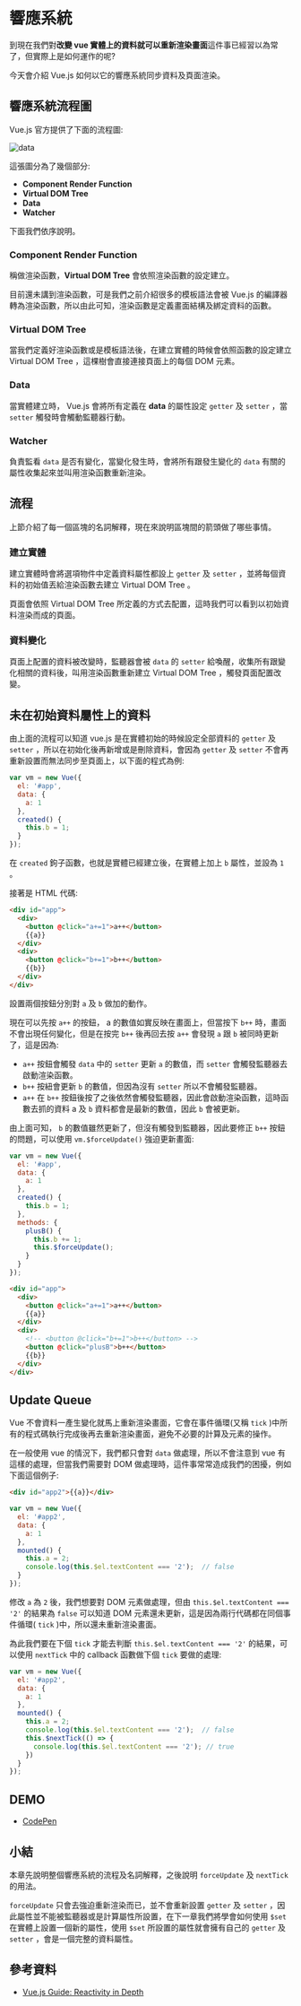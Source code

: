# 響應系統

到現在我們對**改變 vue 實體上的資料就可以重新渲染畫面**這件事已經習以為常了，但實際上是如何運作的呢?

今天會介紹 Vue.js 如何以它的響應系統同步資料及頁面渲染。

## 響應系統流程圖

Vue.js 官方提供了下面的流程圖:

![data](image/14_Reactivity/data.png)

這張圖分為了幾個部分:

* **Component Render Function**
* **Virtual DOM Tree**
* **Data**
* **Watcher**

下面我們依序說明。

### Component Render Function

稱做渲染函數，**Virtual DOM Tree** 會依照渲染函數的設定建立。

目前還未講到渲染函數，可是我們之前介紹很多的模板語法會被 Vue.js 的編譯器轉為渲染函數，所以由此可知，渲染函數是定義畫面結構及綁定資料的函數。

### Virtual DOM Tree

當我們定義好渲染函數或是模板語法後，在建立實體的時候會依照函數的設定建立 Virtual DOM Tree ，這棵樹會直接連接頁面上的每個 DOM 元素。

### Data

當實體建立時， Vue.js 會將所有定義在 **data** 的屬性設定 `getter` 及 `setter` ，當 `setter` 觸發時會觸動監聽器行動。

### Watcher

負責監看 `data` 是否有變化，當變化發生時，會將所有跟發生變化的 `data` 有關的屬性收集起來並叫用渲染函數重新渲染。

## 流程

上節介紹了每一個區塊的名詞解釋，現在來說明區塊間的箭頭做了哪些事情。

### 建立實體

建立實體時會將選項物件中定義資料屬性都設上 `getter` 及 `setter` ，並將每個資料的初始值丟給渲染函數去建立 Virtual DOM Tree 。

頁面會依照 Virtual DOM Tree 所定義的方式去配置，這時我們可以看到以初始資料渲染而成的頁面。

### 資料變化

頁面上配置的資料被改變時，監聽器會被 `data` 的 `setter` 給喚醒，收集所有跟變化相關的資料後，叫用渲染函數重新建立 Virtual DOM Tree ，觸發頁面配置改變。

## 未在初始資料屬性上的資料

由上面的流程可以知道 vue.js 是在實體初始的時候設定全部資料的 `getter` 及 `setter` ，所以在初始化後再新增或是刪除資料，會因為 `getter` 及 `setter` 不會再重新設置而無法同步至頁面上，以下面的程式為例:

```js
var vm = new Vue({
  el: '#app',
  data: {
    a: 1
  },
  created() {
    this.b = 1;
  }
});
```

在 `created` 鉤子函數，也就是實體已經建立後，在實體上加上 `b` 屬性，並設為 `1` 。

接著是 HTML 代碼:

```html
<div id="app">
  <div>
    <button @click="a+=1">a++</button>
    {{a}}
  </div>
  <div>
    <button @click="b+=1">b++</button>
    {{b}}
  </div>
</div>
```

設置兩個按鈕分別對 `a` 及 `b` 做加的動作。

現在可以先按 `a++` 的按鈕， a 的數值如實反映在畫面上，但當按下 `b++` 時，畫面不會出現任何變化，但是在按完 `b++` 後再回去按 `a++` 會發現 `a` 跟 `b` 被同時更新了，這是因為:

* `a++` 按鈕會觸發 `data` 中的 `setter` 更新 `a` 的數值，而 `setter` 會觸發監聽器去啟動渲染函數。
* `b++` 按紐會更新 `b` 的數值，但因為沒有 `setter` 所以不會觸發監聽器。
* `a++` 在 `b++` 按鈕後按了之後依然會觸發監聽器，因此會啟動渲染函數，這時函數去抓的資料 a 及 `b` 資料都會是最新的數值，因此 `b` 會被更新。

由上面可知， `b` 的數值雖然更新了，但沒有觸發到監聽器，因此要修正 `b++` 按鈕的問題，可以使用 `vm.$forceUpdate()` 強迫更新畫面:

```js
var vm = new Vue({
  el: '#app',
  data: {
    a: 1
  },
  created() {
    this.b = 1;
  },
  methods: {
    plusB() {
      this.b += 1;
      this.$forceUpdate();
    }
  }
});
```

```html
<div id="app">
  <div>
    <button @click="a+=1">a++</button>
    {{a}}
  </div>
  <div>
    <!-- <button @click="b+=1">b++</button> -->
    <button @click="plusB">b++</button>
    {{b}}
  </div>
</div>
```

## Update Queue

Vue 不會資料一產生變化就馬上重新渲染畫面，它會在事件循環(又稱 `tick` )中所有的程式碼執行完成後再去重新渲染畫面，避免不必要的計算及元素的操作。

在一般使用 vue 的情況下，我們都只會對 `data` 做處理，所以不會注意到 vue 有這樣的處理，但當我們需要對 DOM 做處理時，這件事常常造成我們的困擾，例如下面這個例子:

```html
<div id="app2">{{a}}</div>
```

```js
var vm = new Vue({
  el: '#app2',
  data: {
    a: 1
  },
  mounted() {
    this.a = 2;
    console.log(this.$el.textContent === '2');  // false
  }
});
```

修改 `a` 為 `2` 後，我們想要對 DOM 元素做處理，但由 `this.$el.textContent === '2'` 的結果為 `false` 可以知道 DOM 元素還未更新，這是因為兩行代碼都在同個事件循環( `tick` )中，所以還未重新渲染畫面。

為此我們要在下個 `tick` 才能去判斷 `this.$el.textContent === '2'` 的結果，可以使用 `nextTick` 中的 callback 函數做下個 `tick` 要做的處理:

```js
var vm = new Vue({
  el: '#app2',
  data: {
    a: 1
  },
  mounted() {
    this.a = 2;
    console.log(this.$el.textContent === '2');  // false
    this.$nextTick(() => {
      console.log(this.$el.textContent === '2'); // true
    })
  }
});
```

## DEMO

* [CodePen](https://codepen.io/peterhpchen/pen/ZqPjxB)

## 小結

本章先說明整個響應系統的流程及名詞解釋，之後說明 `forceUpdate` 及 `nextTick` 的用法。

`forceUpdate` 只會去強迫重新渲染而已，並不會重新設置 `getter` 及 `setter` ，因此屬性並不能被監聽器或是計算屬性所設置，在下一章我們將學會如何使用 `$set` 在實體上設置一個新的屬性，使用 `$set` 所設置的屬性就會擁有自己的 `getter` 及 `setter` ，會是一個完整的資料屬性。

## 參考資料

* [Vue.js Guide: Reactivity in Depth](https://vuejs.org/v2/guide/reactivity.html)